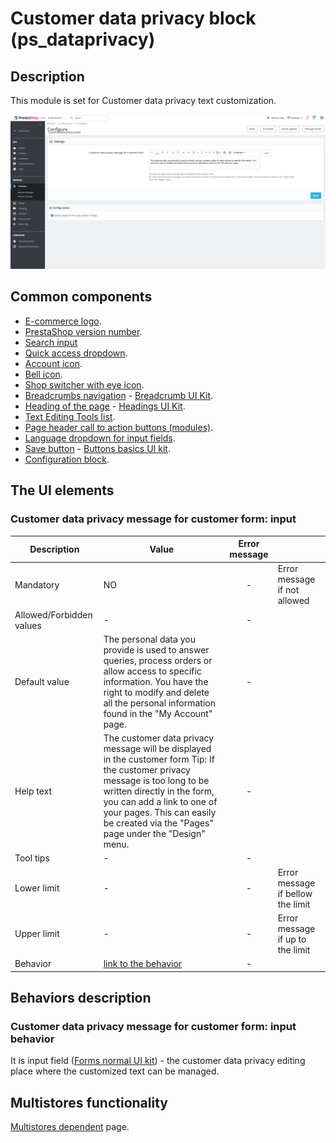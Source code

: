 # Customer data privacy block (ps\_dataprivacy)

## Description

This module is set for Customer data privacy text customization.

![Customer data privacy block User Interface](<../../../../../.gitbook/assets/image (8) (2) (1).png>)

## Common components

* [E-commerce logo](../../../common-components/back-office-header/prestashop-logo.md).
* [PrestaShop version number](../../../common-components/prestashop-version-number.md).
* [Search input ](../../../common-components/search-input-field.md)
* [Quick access dropdown](../../../common-components/quick-access-dropdown.md).
* [Account icon](../../../common-components/account-icon.md).
* [Bell icon](../../../common-components/bell-icon.md).
* [Shop switcher with eye icon](../../../common-components/shop-switcher-with-eye-icon.md).
* [Breadcrumbs navigation](../../../common-components/breadcrumbs.md) - [Breadcrumb UI Kit](https://build.prestashop.com/prestashop-ui-kit/?path=/story/breadcrumb--breadcrumb).
* [Heading of the page](../../../common-components/heading-of-the-page.md) - [Headings UI Kit](https://build.prestashop.com/prestashop-ui-kit/?path=/story/headings--headings).
* [Text Editing Tools list](https://app.gitbook.com/o/-MAz0PPl5s9ulE9xyliu/s/eRh5ljXXvELkmmdiRmg8/\~/changes/JoHY00TjQGJ6Tyc8mp3s/functional-documentation/ux-ui/common-components/text-editing-tools-list).
* [Page header call to action buttons (modules)](../../../common-components/page-header-call-to-action-buttons-modules.md).
* [Language dropdown for input fields](https://app.gitbook.com/o/-MAz0PPl5s9ulE9xyliu/s/eRh5ljXXvELkmmdiRmg8/\~/diff/\~/changes/KjeTPSLSN1LXBZMsI7JI/functional-documentation/ux-ui/common-components/language-dropdown-for-input-fields).
* ​[Save button](https://app.gitbook.com/o/-MAz0PPl5s9ulE9xyliu/s/eRh5ljXXvELkmmdiRmg8/\~/changes/bFfZ6x0W3PrldLavAttl/functional-documentation/ux-ui/common-components/save-button) - [Buttons basics UI kit](https://build.prestashop.com/prestashop-ui-kit/?path=/story/buttons--basics).
* [Configuration block](https://app.gitbook.com/o/-MAz0PPl5s9ulE9xyliu/s/eRh5ljXXvELkmmdiRmg8/\~/changes/cReeZTZCiwqi5rIeUSjb/functional-documentation/ux-ui/common-components/configuration-block).

## The UI elements

### **Customer data privacy message for customer form: input**

<table><thead><tr><th>Description</th><th>Value</th><th align="center">Error message</th><th data-hidden></th></tr></thead><tbody><tr><td>Mandatory</td><td>NO</td><td align="center">-</td><td>Error message if not allowed</td></tr><tr><td>Allowed/Forbidden values</td><td>                          -</td><td align="center">-</td><td></td></tr><tr><td>Default value</td><td>The personal data you provide is used to answer queries, process orders or allow access to specific information. You have the right to modify and delete all the personal information found in the "My Account" page.</td><td align="center">-</td><td></td></tr><tr><td>Help text</td><td>The customer data privacy message will be displayed in the customer form Tip: If the customer privacy message is too long to be written directly in the form, you can add a link to one of your pages. This can easily be created via the "Pages" page under the "Design" menu.</td><td align="center">-</td><td></td></tr><tr><td>Tool tips</td><td>                      -</td><td align="center">-</td><td></td></tr><tr><td>Lower limit</td><td>                      -</td><td align="center">-</td><td>Error message if bellow the limit</td></tr><tr><td>Upper limit</td><td>                      -</td><td align="center">-</td><td>Error message if up to the limit</td></tr><tr><td>Behavior</td><td><a href="customer-data-privacy-block-ps_dataprivacy.md#customer-data-privacy-message-for-customer-form-input-behavior">link to the behavior</a></td><td align="center">-</td><td></td></tr></tbody></table>

## Behaviors description

### **Customer data privacy message for customer form: input behavior**

&#x20;It is input field ([Forms normal UI kit](https://build.prestashop-project.org/prestashop-ui-kit/?path=/story/forms--normal)) - the customer data privacy editing place where the customized text can be managed.&#x20;

## Multistores functionality

[Multistores dependent](../../../common-components/multistores-dependent.md) page.
